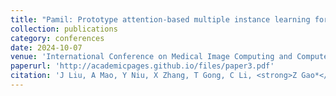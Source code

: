 ```yaml
---
title: "Pamil: Prototype attention-based multiple instance learning for whole slide image classification"
collection: publications
category: conferences
date: 2024-10-07
venue: 'International Conference on Medical Image Computing and Computer-Assisted Intervention'
paperurl: 'http://academicpages.github.io/files/paper3.pdf'
citation: 'J Liu, A Mao, Y Niu, X Zhang, T Gong, C Li, <strong>Z Gao*</strong>. Pamil: Prototype attention-based multiple instance learning for whole slide image classification[C]//International Conference on Medical Image Computing and Computer-Assisted Intervention. Cham: Springer Nature Switzerland, 2024: 362-372.'
---
```

